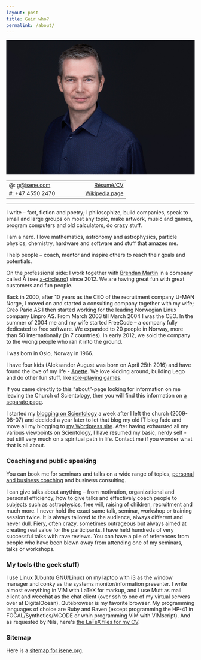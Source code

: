 ```yaml
---
layout: post
title: Geir who?
permalink: /about/
---
```


<center><img src="/assets/img/geir.jpg" alt="Geir" width="700px" />
<div class="tablesmall">
<table><tr>
<td>@: <a href="mailto:g@isene.com">g@isene.com</a></td>
<td><center>
<a class="icon" href="https://github.com/isene"><i class="fa fa-github" title="Github"></i></a> &nbsp;&nbsp;
<a class="icon" href="https://in.linkedin.com/in/isene"><i class="fa fa-linkedin" title="Linkedin"></i></a> &nbsp;&nbsp;
<a class="icon" href="https://twitter.com/isene"><i class="fa fa-twitter" title="Twitter"></i></a> &nbsp;&nbsp;
<a class="icon" href="https://facebook.com/geir.isene"><i class="fa fa-facebook" title="Facebook"></i></a> &nbsp;&nbsp;
<a class="icon" href="https://www.instagram.com/geir_isene/?hl=en"><i class="fa fa-instagram" title="Instagram"></i></a> &nbsp;&nbsp;
<a class="icon" href="https://www.youtube.com/channel/UCX4w9Kdr3i0k2vc6iKQOAlg"><i class="fa fa-youtube" title="Youtube"></i></a>
</center></td>
<td align="right"><a href="/assets/CV-GeirIsene.pdf">Résumé/CV</a></td>
</tr><tr>
<td>#: +47 4550 2470</td>
<td></td>
<td align="right"><a href="https://en.wikipedia.org/wiki/Geir_Isene" target="_blank" rel="noopener noreferrer">Wikipedia page</a></td>
</tr></table>
</div>
</center>

<hr />

I write – fact, fiction and poetry; I philosophize, build companies, speak to small and large groups on most any topic, make artwork, music and games, program computers and old calculators, do crazy stuff.

I am a nerd. I love mathematics, astronomy and astrophysics, particle physics, chemistry, hardware and software and stuff that amazes me.

I help people – coach, mentor and inspire others to reach their goals and potentials.

On the professional side: I work together with [Brendan Martin](http://brendanmartin.wordpress.com/) in a company called Å (see [a-circle.no](http://a-circle.no/)) since 2012. We are having great fun with great customers and fun people.

Back in 2000, after 10 years as the CEO of the recruitment company U-MAN Norge, I moved on and started a consulting company together with my wife; Creo Pario AS I then started working for the leading Norwegian Linux company Linpro AS. From March 2003 till March 2004 I was the CEO. In the summer of 2004 me and my wife started FreeCode  – a company fully dedicated to free software. We expanded to 20 people in Norway, more than 50 internationally (in 7 countries). In early 2012, we sold the company to the wrong people who ran it into the ground.

I was born in Oslo, Norway in 1966.

I have four kids (Aleksander August was born on April 25th 2016) and have found the love of my life - [Anette](http://anetteiren.com/). We love kidding around, building Lego and do other fun stuff, like [role-playing games](http://d6gaming.org/).

If you came directly to this “about”-page looking for information on me leaving the Church of Scientology, then you will find this information on [a separate page](https://isene.org/scientology/).

I started my [blogging on Scientology](http://elysianchakorta.wordpress.com/) a week after I left the church (2009-08-07) and decided a year later to let that blog my old IT blog fade and move all my blogging to [my Wordpress site](http://isene.me). After having exhausted all my various viewpoints on Scientology, I have resumed my basic, nerdy self - but still very much on a spiritual path in life. Contact me if you wonder what that is all about.

### Coaching and public speaking

You can book me for seminars and talks on a wide range of topics, [personal and business coaching](https://isene.org/coaching/) and business consulting.

I can give talks about anything – from motivation, organizational and personal efficiency, how to give talks and effectively coach people to subjects such as astrophysics, free will, raising of children, recruitment and much more. I never hold the exact same talk, seminar, workshop or training session twice. It is always tailored to the audience, always different and never dull. Fiery, often crazy, sometimes outrageous but always aimed at creating real value for the participants. I have held hundreds of very successful talks with rave reviews. You can have a pile of references from people who have been blown away from attending one of my seminars, talks or workshops.

### My tools (the geek stuff)

I use Linux (Ubuntu GNU/Linux) on my laptop with i3 as the window manager and conky  as the systems monitor/information presenter. I write almost everything in VIM with LaTeX for markup, and I use Mutt as mail client and weechat as the chat client (over ssh to one of my virtual servers over at DigitalOcean). Qutebrowser is my favorite browser. My programming languages of choice are Ruby and Raven (except programming the HP-41 in FOCAL/Synthetics/MCODE or whin programming VIM with VIMscript). And as requested by Nils, here's [the LaTeX files for my CV](/assets/cv-geir-isene.zip).

### Sitemap

Here is a [sitemap for isene.org](/sitemap.txt).

